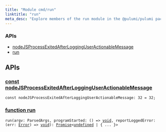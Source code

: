 ```yaml
---
title: "Module cmd/run"
linktitle: "run"
meta_desc: "Explore members of the run module in the @pulumi/pulumi package."
---
```


<!-- WARNING: this page was generated by a tool. Do not edit it by hand. -->
<!-- To change it, please see https://github.com/pulumi/docs/tree/master/tools/tscdocgen. -->






<h3>APIs</h3>
<ul class="api">
    <li><a href="#nodeJSProcessExitedAfterLoggingUserActionableMessage"><span class="symbol api"></span>nodeJSProcessExitedAfterLoggingUserActionableMessage</a></li>
    <li><a href="#run"><span class="symbol api"></span>run</a></li>
</ul>




<h2 id="apis">APIs</h2>
<h3 class="pdoc-module-header" id="nodeJSProcessExitedAfterLoggingUserActionableMessage" data-link-title="nodeJSProcessExitedAfterLoggingUserActionableMessage">
    <a href="https://github.com/pulumi/pulumi/blob/35b32f20c3054e2d13d359ce568c7fce9aa59acc/sdk/nodejs/cmd/run/index.ts#L47">
        const <strong>nodeJSProcessExitedAfterLoggingUserActionableMessage</strong>
    </a>
</h3>

<pre class="highlight"><code><span class='kd'>const</span> nodeJSProcessExitedAfterLoggingUserActionableMessage: 32 = <span class='s2'>32</span>;</code></pre>
<h3 class="pdoc-module-header" id="run" data-link-title="run">
    <a href="https://github.com/pulumi/pulumi/blob/35b32f20c3054e2d13d359ce568c7fce9aa59acc/sdk/nodejs/cmd/run/run.ts#L133">
        function <strong>run</strong>
    </a>
</h3>


<pre class="highlight"><code><span class='kd'></span>run(argv: ParsedArgs, programStarted: () => <span class='kd'><a href='https://www.typescriptlang.org/docs/handbook/basic-types.html#void'>void</a></span>, reportLoggedError: (err: <a href='https://developer.mozilla.org/en-US/docs/Web/JavaScript/Reference/Global_Objects/Error'>Error</a>) => <span class='kd'><a href='https://www.typescriptlang.org/docs/handbook/basic-types.html#void'>void</a></span>): <a href='https://developer.mozilla.org/en-US/docs/Web/JavaScript/Reference/Global_Objects/Promise'>Promise</a>&lt;<span class='kd'><a href='https://developer.mozilla.org/en-US/docs/Web/JavaScript/Reference/Global_Objects/undefined'>undefined</a></span> | { ... }&gt;</code></pre>

